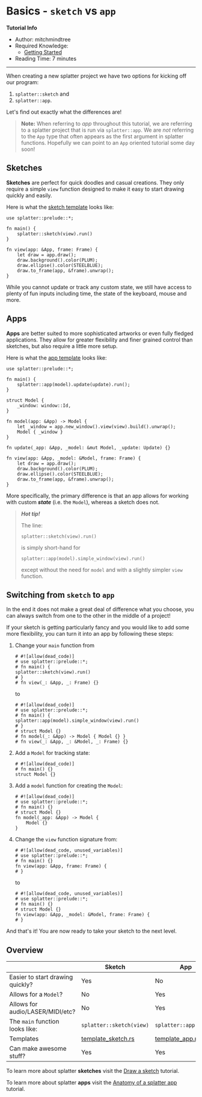 # Basics - `sketch` vs `app`

**Tutorial Info**

- Author: mitchmindtree
- Required Knowledge:
    - [Getting Started](/getting_started.md)
- Reading Time: 7 minutes

---

When creating a new splatter project we have two options for kicking off our
program:

1. `splatter::sketch` and
2. `splatter::app`.

Let's find out exactly what the differences are!

> **Note:** When referring to *app* throughout this tutorial, we are referring to
> a splatter project that is run via `splatter::app`. We are *not* referring to the
> `App` type that often appears as the first argument in splatter functions.
> Hopefully we can point to an `App` oriented tutorial some day soon!

## Sketches

**Sketches** are perfect for quick doodles and casual creations. They only
require a simple `view` function designed to make it easy to start drawing
quickly and easily.

Here is what the [sketch
template](https://github.com/splatter-org/splatter/blob/master/examples/templates/template_sketch.rs)
looks like:

```rust,no_run
use splatter::prelude::*;

fn main() {
    splatter::sketch(view).run()
}

fn view(app: &App, frame: Frame) {
    let draw = app.draw();
    draw.background().color(PLUM);
    draw.ellipse().color(STEELBLUE);
    draw.to_frame(app, &frame).unwrap();
}
```

While you cannot update or track any custom state, we still have access to
plenty of fun inputs including time, the state of the keyboard, mouse and more.

## Apps

**Apps** are better suited to more sophisticated artworks or even fully fledged
applications. They allow for greater flexibility and finer grained control than
sketches, but also require a little more setup.

Here is what the [app
template](https://github.com/splatter-org/splatter/blob/master/examples/templates/template_app.rs)
looks like:

```rust,no_run
use splatter::prelude::*;

fn main() {
    splatter::app(model).update(update).run();
}

struct Model {
    _window: window::Id,
}

fn model(app: &App) -> Model {
    let _window = app.new_window().view(view).build().unwrap();
    Model { _window }
}

fn update(_app: &App, _model: &mut Model, _update: Update) {}

fn view(app: &App, _model: &Model, frame: Frame) {
    let draw = app.draw();
    draw.background().color(PLUM);
    draw.ellipse().color(STEELBLUE);
    draw.to_frame(app, &frame).unwrap();
}
```

More specifically, the primary difference is that an app allows for working with
custom ***state*** (i.e. the `Model`), whereas a sketch does not.

> ***Hot tip!***
>
> The line:
>
> ```rust,ignore
> splatter::sketch(view).run()
> ```
> is simply short-hand for
>
> ```rust,ignore
> splatter::app(model).simple_window(view).run()
> ```
> except without the need for `model` and with a slightly simpler `view` function.

## Switching from `sketch` to `app`

In the end it does not make a great deal of difference what you choose, you can
always switch from one to the other in the middle of a project!

If your sketch is getting particularly fancy and you would like to add some more
flexibility, you can turn it into an app by following these steps:

1. Change your `main` function from

   ```rust,no_run
   # #![allow(dead_code)]
   # use splatter::prelude::*;
   # fn main() {
   splatter::sketch(view).run()
   # }
   # fn view(_: &App, _: Frame) {}
   ```

   to

   ```rust,no_run
   # #![allow(dead_code)]
   # use splatter::prelude::*;
   # fn main() {
   splatter::app(model).simple_window(view).run()
   # }
   # struct Model {}
   # fn model(_: &App) -> Model { Model {} }
   # fn view(_: &App, _: &Model, _: Frame) {}
   ```

2. Add a `Model` for tracking state:

   ```rust,no_run
   # #![allow(dead_code)]
   # fn main() {}
   struct Model {}
   ```

3. Add a `model` function for creating the `Model`:

   ```rust,no_Run
   # #![allow(dead_code)]
   # use splatter::prelude::*;
   # fn main() {}
   # struct Model {}
   fn model(_app: &App) -> Model {
       Model {}
   }
   ```

4. Change the `view` function signature from:

   ```rust,no_run
   # #![allow(dead_code, unused_variables)]
   # use splatter::prelude::*;
   # fn main() {}
   fn view(app: &App, frame: Frame) {
   # }
   ```

   to

   ```rust,no_run
   # #![allow(dead_code, unused_variables)]
   # use splatter::prelude::*;
   # fn main() {}
   # struct Model {}
   fn view(app: &App, _model: &Model, frame: Frame) {
   # }
   ```

And that's it! You are now ready to take your sketch to the next level.

## Overview

|     | **Sketch** | **App** |
| --- | ---------- | ------- |
| Easier to start drawing quickly? | Yes | No |
| Allows for a `Model`? | No | Yes |
| Allows for  audio/LASER/MIDI/etc? | No | Yes |
| The `main` function looks like: | `splatter::sketch(view)` | `splatter::app(model)` |
| Templates | [template_sketch.rs](https://github.com/splatter-org/splatter/blob/master/examples/templates/template_sketch.rs) | [template_app.rs](https://github.com/splatter-org/splatter/blob/master/examples/templates/template_app.rs) |
| Can make awesome stuff? | Yes | Yes |

To learn more about splatter **sketches** visit the [Draw a sketch](/tutorials/basics/draw-a-sketch.md) tutorial.

To learn more about splatter **apps** visit the [Anatomy of a splatter app](/tutorials/basics/anatomy-of-a-splatter-app.md) tutorial.

